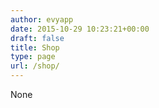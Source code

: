 ```yaml
---
author: evyapp
date: 2015-10-29 10:23:21+00:00
draft: false
title: Shop
type: page
url: /shop/
---
```


None
